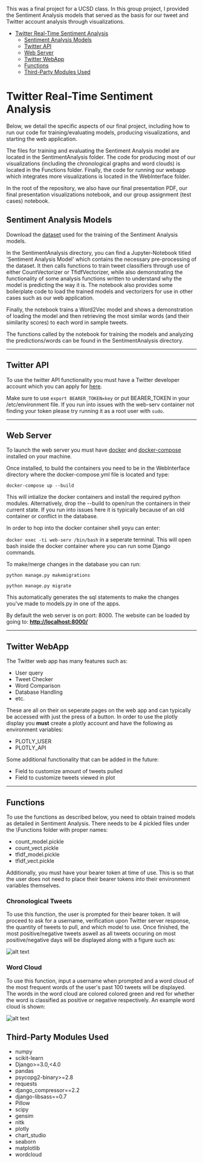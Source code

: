This was a final project for a UCSD class. In this group project, I provided the Sentiment Analysis models that served as the basis for our tweet and Twitter account analysis through visualizations. 

- [Twitter Real-Time Sentiment Analysis](#twitter-real-time-sentiment-analysis)
  * [Sentiment Analysis Models](#sentiment-analysis-models)
  * [Twitter API](#twitter-api)
  * [Web Server](#web-server)
  * [Twitter WebApp](#twitter-webapp)
  * [Functions](#functions)
  * [Third-Party Modules Used](#third-party-modules-used)


# Twitter Real-Time Sentiment Analysis

Below, we detail the specific aspects of our final project, including how to run our code for training/evaluating models, producing visualizations, and starting the web application. 

The files for training and evaluating the Sentiment Analysis model are located in the SentimentAnalysis folder. The code for producing most of our visualizations (including the chronological graphs and word clouds) is located in the Functions folder. Finally, the code for running our webapp which integrates more visualizations is located in the WebInterface folder. 

In the root of the repository, we also have our final presentation PDF, our final presentation visualizations notebook, and our group assignment (test cases) notebook.

## Sentiment Analysis Models
Download the [dataset](https://www.kaggle.com/kazanova/sentiment140) used for the training of the Sentiment Analysis models. 

In the SentimentAnalysis directory, you can find a Jupyter-Notebook titled 'Sentiment Analysis Model' which contains the necessary pre-processing of the dataset. It then calls functions to train tweet classifiers through use of either CountVectorizer or TfidfVectorizer, while also demonstrating the functionality of some analysis functions written to understand why the model is predicting the way it is. The notebook also provides some boilerplate code to load the trained models and vectorizers for use in other cases such as our web application. 

Finally, the notebook trains a Word2Vec model and shows a demonstration of loading the model and then retrieving the most similar words (and their similarity scores) to each word in sample tweets. 

The functions called by the notebook for training the models and analyzing the predictions/words can be found in the SentimentAnalysis directory. 

---

## Twitter API
To use the twitter API functionality you must have a Twitter developer account which you can apply for [here](https://developer.twitter.com/en/apply-for-access).

Make sure to use `export BEARER_TOKEN=key` or put BEARER_TOKEN in your /etc/environment file.
If you run into issues with the web-serv container not finding your token please try running it as a root user with `sudo`.

---

## Web Server
To launch the web server you must have [docker](https://docs.docker.com/desktop/) and [docker-compose](https://docs.docker.com/compose/) installed on your machine.

Once installed, to build the containers you need to be in the WebInterface directory where the docker-compose.yml file is located and type:

`docker-compose up --build`

This will intialize the docker containers and install the required python modules. Alternatively, drop the --build to open/run the containers in their current state. If you run into issues here it is typically because of an old container or conflict in the database.

In order to hop into the docker container shell yoyu can enter:

`docker exec -ti web-serv /bin/bash` in a seperate terminal. This will open bash inside the docker container where you can run some Django commands.

To make/merge changes in the database you can run:

`python manage.py makemigrations`

`python manage.py migrate`

This automatically generates the sql statements to make the changes you've made to models.py in one of the apps.

By default the web server is on port: 8000.
The website can be loaded by going to: [**http://localhost:8000/**](http://localhost:8000/)

---

## Twitter WebApp
The Twitter web app has many features such as:
- User query
- Tweet Checker
- Word Comparison
- Database Handling
- etc.

These are all on their on seperate pages on the web app and can typically be accessed with just the press of a button.
In order to use the plotly display you **must** create a plotly account and have the following as environment variables:

- PLOTLY_USER
- PLOTLY_API

Some additional functionality that can be added in the future:
- Field to customize amount of tweets pulled
- Field to customize tweets viewed in plot


---

## Functions
To use the functions as described below, you need to obtain trained models as detailed in Sentiment Analysis. There needs to be 4 pickled files under the \Functions folder with proper names:

* count_model.pickle
* count_vect.pickle
* tfidf_model.pickle
* tfidf_vect.pickle

Additionally, you must have your bearer token at time of use. This is so that the user does not need to place their bearer tokens into their environment variables themselves.
### Chronological Tweets
To use this function, the user is prompted for their bearer token. It will proceed to ask for a username, verification upon Twitter server response, the quantity of tweets to pull, and which model to use. Once finished, the most positive/negative tweets aswell as all tweets occuring on most positive/negative days will be displayed along with a figure such as:

![alt text](https://github.com/whistlepark/ECE-143-Team4/blob/main/ReadmeImages/fox5sandiego.png?raw=true)

### Word Cloud
To use this function, input a username when prompted and a word cloud of the most frequent words of the user's past 100 tweets will be displayed. The words in the word cloud are colored colored green and red for whether the word is classified as positive or negative respectively. An example word cloud is shown:

![alt text](https://github.com/whistlepark/ECE-143-Team4/blob/main/ReadmeImages/wc_kardashian.png?raw=true)

## Third-Party Modules Used
- numpy
- scikit-learn
- Django>=3.0,<4.0
- pandas
- psycopg2-binary>=2.8
- requests
- django_compressor==2.2
- django-libsass==0.7
- Pillow
- scipy
- gensim
- nltk
- plotly
- chart_studio
- seaborn
- matplotlib
- wordcloud
